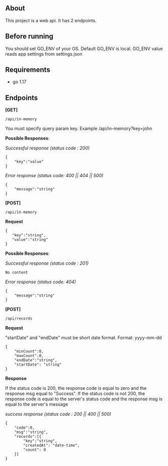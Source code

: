## About

This project is a web api. It has 2 endpoints.

## Before running

You should set GO_ENV of your OS. Default GO_ENV is local. GO_ENV value reads app settings from settings.json

## Requirements

 - go 1.17

## Endpoints

**[GET]**

    /api/in-memory

You must specify query param key. Example /api/in-memory?key=john

**Possible Responses**:

*Successful response (status code : 200)*
  

   

    {
	    "key":"value"
    }

*Error response (status code: 400 || 404 || 500)*

    {
    	"message":"string"
    }



**[POST]**

    /api/in-memory

**Request**

    {
	   "key":"string",
	   "value":"string"
    }



**Possible Responses**:

*Successful response (status code : 201)*
 

    No content

*Error response (status code: 404)*

    {
	    "message":"string"
    }

**[POST]**

    /api/records

**Request**

"startDate" and "endDate" must be short date format. Format: yyyy-mm-dd

    {
	    "minCount":0,
	    "maxCount":0,
	    "endDate":"string",
	    "startDate": "string"
    }

**Response**

If the status code is 200, the response code is equal to zero and the response msg equal to "Success". If the status code is not 200, the response code is equal to the server's status code and the response msg is equal to the server's message

*success response (status code : 200 || 400 || 500)*

    {
	    "code":0,
	    "msg":"string",
	    "records":[{
		    "key":"string",
		    "createdAt": "date-time",
		    "count": 0
	    }]
    }

